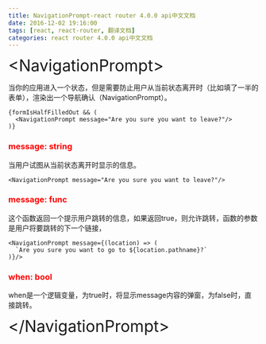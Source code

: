 ```yaml
---
title: NavigationPrompt-react router 4.0.0 api中文文档
date: 2016-12-02 19:16:00
tags: [react, react-router, 翻译文档]
categories: react router 4.0.0 api中文文档
---
```

<font size="6em">&lt;NavigationPrompt&gt;</font>

当你的应用进入一个状态，但是需要防止用户从当前状态离开时（比如填了一半的表单），渲染出一个导航确认（NavigationPrompt）。
```
{formIsHalfFilledOut && (
  <NavigationPrompt message="Are you sure you want to leave?"/>
)}
```
### <font color="red">message: string</font>

<!-- more -->

当用户试图从当前状态离开时显示的信息。
```
<NavigationPrompt message="Are you sure you want to leave?"/>
```
### <font color="red">message: func</font>

这个函数返回一个提示用户跳转的信息，如果返回true，则允许跳转，函数的参数是用户将要跳转的下一个链接，
```
<NavigationPrompt message={(location) => (
  `Are you sure you want to go to ${location.pathname}?`
)}/>
```
### <font color="red">when: bool</font>
when是一个逻辑变量，为true时，将显示message内容的弹窗，为false时，直接跳转。

<NavigationPrompt when={formIsHalfFilledOut} message="Are you sure?"/>
<font size="6em">&lt;/NavigationPrompt&gt;</font>

